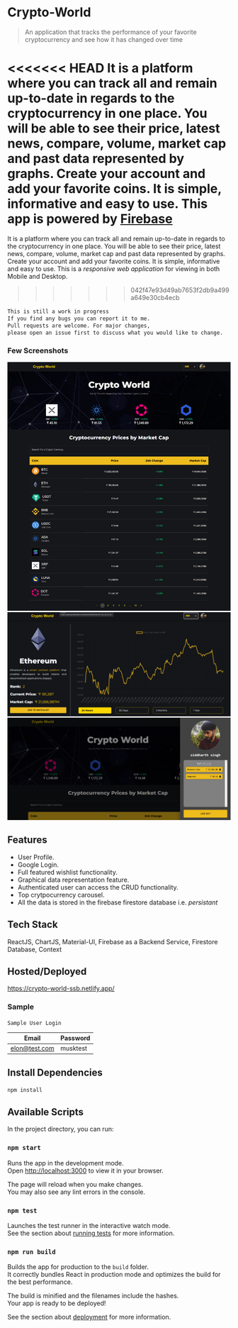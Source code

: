 # Crypto-World

> An application that tracks the performance of your favorite cryptocurrency and see how it has changed over time

<<<<<<< HEAD
It is a platform where you can track all and remain up-to-date in regards to the cryptocurrency in one place. You will be able to see their price, latest news, compare, volume, market cap and past data represented by graphs. Create your account and add your favorite coins. It is simple, informative and easy to use. This app is powered by [Firebase](https://firebase.google.com/)
=======
It is a platform where you can track all and remain up-to-date in regards to the cryptocurrency in one place. You will be able to see their price, latest news, compare, volume, market cap and past data represented by graphs. Create your account and add your favorite coins. It is simple, informative and easy to use.
This is a _responsive web application_ for viewing in both Mobile and Desktop.
>>>>>>> 042f47e93d49ab7653f2db9a499a649e30cb4ecb

```
This is still a work in progress
If you find any bugs you can report it to me.
Pull requests are welcome. For major changes, 
please open an issue first to discuss what you would like to change.

```

### Few Screenshots

![Homepage](/screenshots/1.png "Homepage")
![Coinpage](/screenshots/2.png "Coinpage")
![Watchlist](/screenshots/3.png "Watchlist")

## Features

- User Profile.
- Google Login.
- Full featured wishlist functionality.
- Graphical data representation feature.
- Authenticated user can access the CRUD functionality. 
- Top crytpocurrency carousel.
- All the data is stored in the firebase firestore database i.e. <i>persistant</i>


## Tech Stack

ReactJS, ChartJS, Material-UI, Firebase as a Backend Service, Firestore Database, Context 

## Hosted/Deployed

https://crypto-world-ssb.netlify.app/


### Sample

```Sample User Login```

| Email | Password  |
| -------- | --------- |
| elon@test.com | musktest |


## Install Dependencies

```bash
npm install
```


## Available Scripts

In the project directory, you can run:

### `npm start`

Runs the app in the development mode.\
Open [http://localhost:3000](http://localhost:3000) to view it in your browser.

The page will reload when you make changes.\
You may also see any lint errors in the console.

### `npm test`

Launches the test runner in the interactive watch mode.\
See the section about [running tests](https://facebook.github.io/create-react-app/docs/running-tests) for more information.

### `npm run build`

Builds the app for production to the `build` folder.\
It correctly bundles React in production mode and optimizes the build for the best performance.

The build is minified and the filenames include the hashes.\
Your app is ready to be deployed!

See the section about [deployment](https://facebook.github.io/create-react-app/docs/deployment) for more information.
